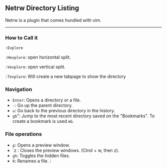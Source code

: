 ## Netrw Directory Listing
Netrw is a plugin that comes hundled with vim. 

---
### How to Call it
`:Explore`

`:Hexplore`: open horizontal split.

`:Vexplore`: open vertical split.

`:Texplore`: Will create a new tabpage to show the directory

### Navigation
- `Enter`:	Opens a directory or a file.
- `-`:		Go up the parent directory.
- `u`:		Go back to the previous directory in the history.
- `gb`":		Jump to the most recent directory saved on the "Bookmarks". To create a bookmark is used `mb`.

### File operations
- `p`:		Opens a preview window.
- `<C-w>z :	Closes the preview windows. (Ctrol + w, then z).
- `gh`:		Toggles the hidden files.
- `R`:		Renames a file.
:

